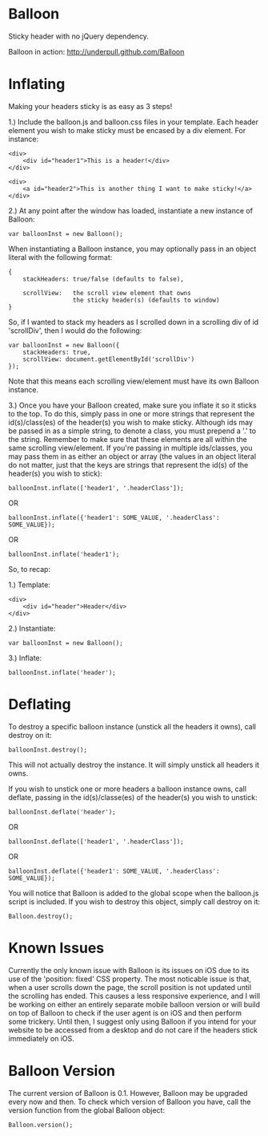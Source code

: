 Balloon
=======

Sticky header with no jQuery dependency.

Balloon in action: http://underpull.github.com/Balloon


Inflating
=========

Making your headers sticky is as easy as 3 steps!

1.) Include the balloon.js and balloon.css files in your template.
    Each header element you wish to make sticky must be encased by
    a div element. For instance:

    <div>
        <div id="header1">This is a header!</div>
    </div>

    <div>
        <a id="header2">This is another thing I want to make sticky!</a>
    </div>

2.) At any point after the window has loaded, instantiate a new instance
    of Balloon:

    var balloonInst = new Balloon();

  When instantiating a Balloon instance, you may optionally pass in
  an object literal with the following format:

    {
        stackHeaders: true/false (defaults to false),

        scrollView:   the scroll view element that owns
                      the sticky header(s) (defaults to window)
    }

  So, if I wanted to stack my headers as I scrolled down in a scrolling
  div of id 'scrollDiv', then I would do the following:

    var balloonInst = new Balloon({
        stackHeaders: true,
        scrollView: document.getElementById('scrollDiv')
    });

  Note that this means each scrolling view/element must have its own
  Balloon instance.

3.) Once you have your Balloon created, make sure you inflate it so
  it sticks to the top. To do this, simply pass in one or more strings
  that represent the id(s)/class(es) of the header(s) you wish to make sticky.
  Although ids may be passed in as a simple string, to denote a class,
  you must prepend a '.' to the string. Remember to make sure that these
  elements are all within the same scrolling view/element. If you're
  passing in multiple ids/classes, you may pass them in as either an
  object or array (the values in an object literal do not matter, just
  that the keys are strings that represent the id(s) of the header(s)
  you wish to stick):

    balloonInst.inflate(['header1', '.headerClass']);

  OR

    balloonInst.inflate({'header1': SOME_VALUE, '.headerClass': SOME_VALUE});

  OR

    balloonInst.inflate('header1');

So, to recap:

1.) Template:

    <div>
        <div id="header">Header</div>
    </div>

2.) Instantiate:

    var balloonInst = new Balloon();

3.) Inflate:

    balloonInst.inflate('header');


Deflating
=========

To destroy a specific balloon instance (unstick all the headers it
owns), call destroy on it:

    balloonInst.destroy();

This will not actually destroy the instance. It will simply unstick
all headers it owns.

If you wish to unstick one or more headers a balloon instance owns,
call deflate, passing in the id(s)/classe(es) of the header(s) you wish to
unstick:

    balloonInst.deflate('header');

  OR

    balloonInst.deflate(['header1', '.headerClass']);

  OR

    balloonInst.deflate({'header1': SOME_VALUE, '.headerClass': SOME_VALUE});

You will notice that Balloon is added to the global scope when the
balloon.js script is included. If you wish to destroy this object,
simply call destroy on it:

    Balloon.destroy();


Known Issues
============

Currently the only known issue with Balloon is its issues on iOS due to
its use of the 'position: fixed' CSS property. The most noticable issue
is that, when a user scrolls down the page, the scroll position is not
updated until the scrolling has ended. This causes a less responsive
experience, and I will be working on either an entirely separate mobile
balloon version or will build on top of Balloon to check if the user agent
is on iOS and then perform some trickery. Until then, I suggest only using
Balloon if you intend for your website to be accessed from a desktop and
do not care if the headers stick immediately on iOS.


Balloon Version
===============

The current version of Balloon is 0.1. However, Balloon may be upgraded
every now and then. To check which version of Balloon you have, call the
version function from the global Balloon object:

    Balloon.version();
